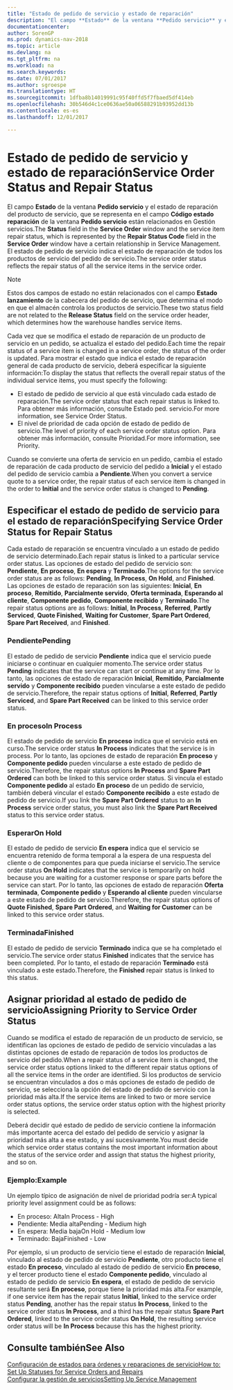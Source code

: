 ```yaml
---
title: "Estado de pedido de servicio y estado de reparación"
description: "El campo **Estado** de la ventana **Pedido servicio** y el estado de reparación del producto de servicio, que se representa en el campo **Código estado reparación** de la ventana **Pedido servicio** están relacionados en Gestión servicios. El estado de pedido de servicio indica el estado de reparación de todos los productos de servicio del pedido de servicio."
documentationcenter: 
author: SorenGP
ms.prod: dynamics-nav-2018
ms.topic: article
ms.devlang: na
ms.tgt_pltfrm: na
ms.workload: na
ms.search.keywords: 
ms.date: 07/01/2017
ms.author: sgroespe
ms.translationtype: HT
ms.sourcegitcommit: 1dfba8b14019991c95f40ffd5f7fbaed5df414eb
ms.openlocfilehash: 30b546d4c1ce0636ae50a06588291b93952dd13b
ms.contentlocale: es-es
ms.lasthandoff: 12/01/2017

---
```

# <a name="service-order-status-and-repair-status"></a><span data-ttu-id="d7af7-104">Estado de pedido de servicio y estado de reparación</span><span class="sxs-lookup"><span data-stu-id="d7af7-104">Service Order Status and Repair Status</span></span>
<span data-ttu-id="d7af7-105">El campo **Estado** de la ventana **Pedido servicio** y el estado de reparación del producto de servicio, que se representa en el campo **Código estado reparación** de la ventana **Pedido servicio** están relacionados en Gestión servicios.</span><span class="sxs-lookup"><span data-stu-id="d7af7-105">The **Status** field in the **Service Order** window and the service item repair status, which is represented by the **Repair Status Code** field in the **Service Order** window have a certain relationship in Service Management.</span></span> <span data-ttu-id="d7af7-106">El estado de pedido de servicio indica el estado de reparación de todos los productos de servicio del pedido de servicio.</span><span class="sxs-lookup"><span data-stu-id="d7af7-106">The service order status reflects the repair status of all the service items in the service order.</span></span>  
  
> [!NOTE]  
>  <span data-ttu-id="d7af7-107">Estos dos campos de estado no están relacionados con el campo **Estado lanzamiento** de la cabecera del pedido de servicio, que determina el modo en que el almacén controla los productos de servicio.</span><span class="sxs-lookup"><span data-stu-id="d7af7-107">These two status field are not related to the **Release Status** field on the service order header, which determines how the warehouse handles service items.</span></span>  
  
 <span data-ttu-id="d7af7-108">Cada vez que se modifica el estado de reparación de un producto de servicio en un pedido, se actualiza el estado del pedido.</span><span class="sxs-lookup"><span data-stu-id="d7af7-108">Each time the repair status of a service item is changed in a service order, the status of the order is updated.</span></span> <span data-ttu-id="d7af7-109">Para mostrar el estado que indica el estado de reparación general de cada producto de servicio, deberá especificar la siguiente información:</span><span class="sxs-lookup"><span data-stu-id="d7af7-109">To display the status that reflects the overall repair status of the individual service items, you must specify the following:</span></span>  
  
* <span data-ttu-id="d7af7-110">El estado de pedido de servicio al que está vinculado cada estado de reparación.</span><span class="sxs-lookup"><span data-stu-id="d7af7-110">The service order status that each repair status is linked to.</span></span> <span data-ttu-id="d7af7-111">Para obtener más información, consulte Estado ped. servicio.</span><span class="sxs-lookup"><span data-stu-id="d7af7-111">For more information, see Service Order Status.</span></span>  
* <span data-ttu-id="d7af7-112">El nivel de prioridad de cada opción de estado de pedido de servicio.</span><span class="sxs-lookup"><span data-stu-id="d7af7-112">The level of priority of each service order status option.</span></span> <span data-ttu-id="d7af7-113">Para obtener más información, consulte Prioridad.</span><span class="sxs-lookup"><span data-stu-id="d7af7-113">For more information, see Priority.</span></span>  
  
 <span data-ttu-id="d7af7-114">Cuando se convierte una oferta de servicio en un pedido, cambia el estado de reparación de cada producto de servicio del pedido a **Inicial** y el estado del pedido de servicio cambia a **Pendiente**.</span><span class="sxs-lookup"><span data-stu-id="d7af7-114">When you convert a service quote to a service order, the repair status of each service item is changed in the order to **Initial** and the service order status is changed to **Pending**.</span></span>  
  
## <a name="specifying-service-order-status-for-repair-status"></a><span data-ttu-id="d7af7-115">Especificar el estado de pedido de servicio para el estado de reparación</span><span class="sxs-lookup"><span data-stu-id="d7af7-115">Specifying Service Order Status for Repair Status</span></span>  
<span data-ttu-id="d7af7-116">Cada estado de reparación se encuentra vinculado a un estado de pedido de servicio determinado.</span><span class="sxs-lookup"><span data-stu-id="d7af7-116">Each repair status is linked to a particular service order status.</span></span> <span data-ttu-id="d7af7-117">Las opciones de estado del pedido de servicio son: **Pendiente**, **En proceso**, **En espera** y **Terminado**.</span><span class="sxs-lookup"><span data-stu-id="d7af7-117">The options for the service order status are as follows: **Pending**, **In Process**, **On Hold**, and **Finished**.</span></span> <span data-ttu-id="d7af7-118">Las opciones de estado de reparación son las siguientes: **Inicial**, **En proceso**, **Remitido**, **Parcialmente servido**, **Oferta terminada**, **Esperando al cliente**, **Componente pedido**, **Componente recibido** y **Terminado**.</span><span class="sxs-lookup"><span data-stu-id="d7af7-118">The repair status options are as follows: **Initial**, **In Process**, **Referred**, **Partly Serviced**, **Quote Finished**, **Waiting for Customer**, **Spare Part Ordered**, **Spare Part Received**, and **Finished**.</span></span>  
  
### <a name="pending"></a><span data-ttu-id="d7af7-119">Pendiente</span><span class="sxs-lookup"><span data-stu-id="d7af7-119">Pending</span></span>  
<span data-ttu-id="d7af7-120">El estado de pedido de servicio **Pendiente** indica que el servicio puede iniciarse o continuar en cualquier momento.</span><span class="sxs-lookup"><span data-stu-id="d7af7-120">The service order status **Pending** indicates that the service can start or continue at any time.</span></span> <span data-ttu-id="d7af7-121">Por lo tanto, las opciones de estado de reparación **Inicial**, **Remitido**, **Parcialmente servido** y **Componente recibido** pueden vincularse a este estado de pedido de servicio.</span><span class="sxs-lookup"><span data-stu-id="d7af7-121">Therefore, the repair status options of **Initial**, **Referred**, **Partly Serviced**, and **Spare Part Received** can be linked to this service order status.</span></span>  
  
### <a name="in-process"></a><span data-ttu-id="d7af7-122">En proceso</span><span class="sxs-lookup"><span data-stu-id="d7af7-122">In Process</span></span>  
<span data-ttu-id="d7af7-123">El estado de pedido de servicio **En proceso** indica que el servicio está en curso.</span><span class="sxs-lookup"><span data-stu-id="d7af7-123">The service order status **In Process** indicates that the service is in process.</span></span> <span data-ttu-id="d7af7-124">Por lo tanto, las opciones de estado de reparación **En proceso** y **Componente pedido** pueden vincularse a este estado de pedido de servicio.</span><span class="sxs-lookup"><span data-stu-id="d7af7-124">Therefore, the repair status options **In Process** and **Spare Part Ordered** can both be linked to this service order status.</span></span> <span data-ttu-id="d7af7-125">Si vincula el estado **Componente pedido** al estado **En proceso** de un pedido de servicio, también deberá vincular el estado **Componente recibido** a este estado de pedido de servicio.</span><span class="sxs-lookup"><span data-stu-id="d7af7-125">If you link the **Spare Part Ordered** status to an **In Process** service order status, you must also link the **Spare Part Received** status to this service order status.</span></span>  
  
### <a name="on-hold"></a><span data-ttu-id="d7af7-126">Esperar</span><span class="sxs-lookup"><span data-stu-id="d7af7-126">On Hold</span></span>  
<span data-ttu-id="d7af7-127">El estado de pedido de servicio **En espera** indica que el servicio se encuentra retenido de forma temporal a la espera de una respuesta del cliente o de componentes para que pueda iniciarse el servicio.</span><span class="sxs-lookup"><span data-stu-id="d7af7-127">The service order status **On Hold** indicates that the service is temporarily on hold because you are waiting for a customer response or spare parts before the service can start.</span></span> <span data-ttu-id="d7af7-128">Por lo tanto, las opciones de estado de reparación **Oferta terminada**, **Componente pedido** y **Esperando al cliente** pueden vincularse a este estado de pedido de servicio.</span><span class="sxs-lookup"><span data-stu-id="d7af7-128">Therefore, the repair status options of **Quote Finished**, **Spare Part Ordered**, and **Waiting for Customer** can be linked to this service order status.</span></span>  
  
### <a name="finished"></a><span data-ttu-id="d7af7-129">Terminada</span><span class="sxs-lookup"><span data-stu-id="d7af7-129">Finished</span></span>  
<span data-ttu-id="d7af7-130">El estado de pedido de servicio **Terminado** indica que se ha completado el servicio.</span><span class="sxs-lookup"><span data-stu-id="d7af7-130">The service order status **Finished** indicates that the service has been completed.</span></span> <span data-ttu-id="d7af7-131">Por lo tanto, el estado de reparación **Terminado** está vinculado a este estado.</span><span class="sxs-lookup"><span data-stu-id="d7af7-131">Therefore, the **Finished** repair status is linked to this status.</span></span>  
  
## <a name="assigning-priority-to-service-order-status"></a><span data-ttu-id="d7af7-132">Asignar prioridad al estado de pedido de servicio</span><span class="sxs-lookup"><span data-stu-id="d7af7-132">Assigning Priority to Service Order Status</span></span>  
<span data-ttu-id="d7af7-133">Cuando se modifica el estado de reparación de un producto de servicio, se identifican las opciones de estado de pedido de servicio vinculadas a las distintas opciones de estado de reparación de todos los productos de servicio del pedido.</span><span class="sxs-lookup"><span data-stu-id="d7af7-133">When a repair status of a service item is changed, the service order status options linked to the different repair status options of all the service items in the order are identified.</span></span> <span data-ttu-id="d7af7-134">Si los productos de servicio se encuentran vinculados a dos o más opciones de estado de pedido de servicio, se selecciona la opción del estado de pedido de servicio con la prioridad más alta.</span><span class="sxs-lookup"><span data-stu-id="d7af7-134">If the service items are linked to two or more service order status options, the service order status option with the highest priority is selected.</span></span>  
  
<span data-ttu-id="d7af7-135">Deberá decidir qué estado de pedido de servicio contiene la información más importante acerca del estado del pedido de servicio y asignar la prioridad más alta a ese estado, y así sucesivamente.</span><span class="sxs-lookup"><span data-stu-id="d7af7-135">You must decide which service order status contains the most important information about the status of the service order and assign that status the highest priority, and so on.</span></span>  
  
### <a name="example"></a><span data-ttu-id="d7af7-136">Ejemplo:</span><span class="sxs-lookup"><span data-stu-id="d7af7-136">Example</span></span>  
<span data-ttu-id="d7af7-137">Un ejemplo típico de asignación de nivel de prioridad podría ser:</span><span class="sxs-lookup"><span data-stu-id="d7af7-137">A typical priority level assignment could be as follows:</span></span>  
  
* <span data-ttu-id="d7af7-138">En proceso: Alta</span><span class="sxs-lookup"><span data-stu-id="d7af7-138">In Process - High</span></span>  
* <span data-ttu-id="d7af7-139">Pendiente: Media alta</span><span class="sxs-lookup"><span data-stu-id="d7af7-139">Pending - Medium high</span></span>  
* <span data-ttu-id="d7af7-140">En espera: Media baja</span><span class="sxs-lookup"><span data-stu-id="d7af7-140">On Hold - Medium low</span></span>  
* <span data-ttu-id="d7af7-141">Terminado: Baja</span><span class="sxs-lookup"><span data-stu-id="d7af7-141">Finished - Low</span></span>  
  
<span data-ttu-id="d7af7-142">Por ejemplo, si un producto de servicio tiene el estado de reparación **Inicial**, vinculado al estado de pedido de servicio **Pendiente**, otro producto tiene el estado **En proceso**, vinculado al estado de pedido de servicio **En proceso**, y el tercer producto tiene el estado **Componente pedido**, vinculado al estado de pedido de servicio **En espera**, el estado de pedido de servicio resultante será **En proceso**, porque tiene la prioridad más alta.</span><span class="sxs-lookup"><span data-stu-id="d7af7-142">For example, if one service item has the repair status **Initial**, linked to the service order status **Pending**, another has the repair status **In Process**, linked to the service order status **In Process**, and a third has the repair status **Spare Part Ordered**, linked to the service order status **On Hold**, the resulting service order status will be **In Process** because this has the highest priority.</span></span>  
  
## <a name="see-also"></a><span data-ttu-id="d7af7-143">Consulte también</span><span class="sxs-lookup"><span data-stu-id="d7af7-143">See Also</span></span>  
[<span data-ttu-id="d7af7-144">Configuración de estados para órdenes y reparaciones de servicio</span><span class="sxs-lookup"><span data-stu-id="d7af7-144">How to: Set Up Statuses for Service Orders and Repairs</span></span>](service-order-repair-status.md)  
[<span data-ttu-id="d7af7-145">Configurar la gestión de servicios</span><span class="sxs-lookup"><span data-stu-id="d7af7-145">Setting Up Service Management</span></span>](service-setup-service.md)  

